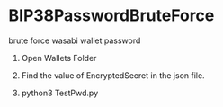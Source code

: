 # BIP38PasswordBruteForce
brute force wasabi wallet password

1. Open Wallets Folder 

2. Find the value of EncryptedSecret in the json file.

3. python3 TestPwd.py
